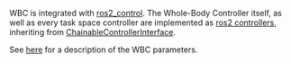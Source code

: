 WBC is integrated with [ros2_control](https://control.ros.org/master/index.html). The Whole-Body Controller itself, as well as every task space controller are implemented as [ros2 controllers](https://control.ros.org/master/doc/ros2_controllers/doc/controllers_index.html), inheriting from [ChainableControllerInterface](https://github.com/ros-controls/ros2_control/blob/master/controller_interface/include/controller_interface/chainable_controller_interface.hpp). 

See [here](https://github.com/ARC-OPT/wbc_ros/blob/main/doc/parameters/whole_body_controller_parameters.md) for a description of the WBC parameters.
